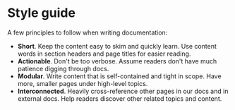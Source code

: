 # Style guide

A few principles to follow when writing documentation:

- **Short**. Keep the content easy to skim and quickly learn. Use content words in section headers and page titles for easier reading.
- **Actionable**. Don't be too verbose. Assume readers don't have much patience digging through docs.
- **Modular**. Write content that is self-contained and tight in scope. Have more, smaller pages under high-level topics.
- **Interconnected**. Heavily cross-reference other pages in our docs and in external docs. Help readers discover other related topics and content.
